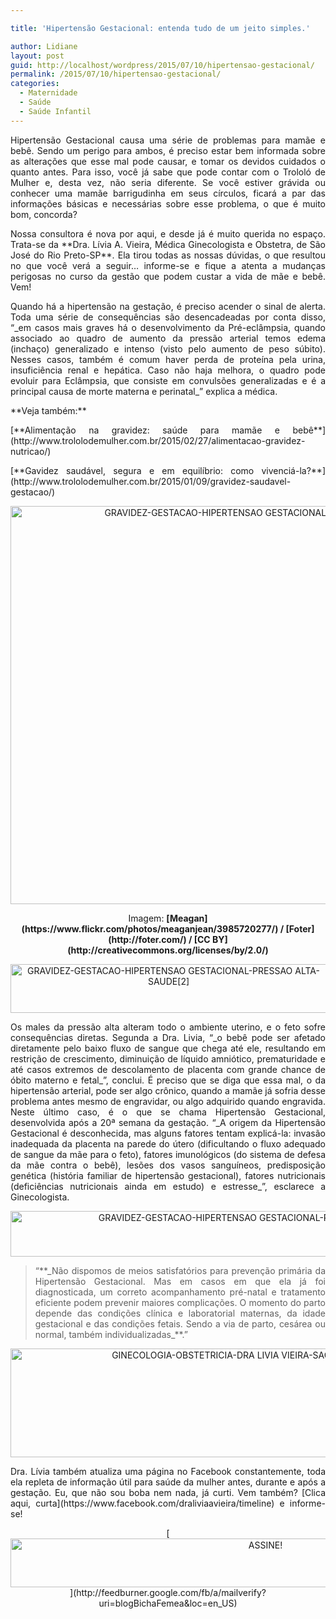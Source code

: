 ```yaml
---

title: 'Hipertensão Gestacional: entenda tudo de um jeito simples.'

author: Lidiane
layout: post
guid: http://localhost/wordpress/2015/07/10/hipertensao-gestacional/
permalink: /2015/07/10/hipertensao-gestacional/
categories:
  - Maternidade
  - Saúde
  - Saúde Infantil
---
```

<p align="justify">
  Hipertensão Gestacional causa uma série de problemas para mamãe e bebê. Sendo um perigo para ambos, é preciso estar bem informada sobre as alterações que esse mal pode causar, e tomar os devidos cuidados o quanto antes. Para isso, você já sabe que pode contar com o Trololó de Mulher e, desta vez, não seria diferente. Se você estiver grávida ou conhecer uma mamãe barrigudinha em seus círculos, ficará a par das informações básicas e necessárias sobre esse problema, o que é muito bom, concorda?
</p>

<p align="justify">
  Nossa consultora é nova por aqui, e desde já é muito querida no espaço. Trata-se da **Dra. Lívia A. Vieira, Médica Ginecologista e Obstetra, de São José do Rio Preto-SP**. Ela tirou todas as nossas dúvidas, o que resultou no que você verá a seguir… informe-se e fique a atenta a mudanças perigosas no curso da gestão que podem custar a vida de mãe e bebê. Vem!
</p>

<p align="justify">
  Quando há a hipertensão na gestação, é preciso acender o sinal de alerta. Toda uma série de consequências são desencadeadas por conta disso, “_em casos mais graves há o desenvolvimento da Pré-eclâmpsia, quando associado ao quadro de aumento da pressão arterial temos edema (inchaço) generalizado e intenso (visto pelo aumento de peso súbito). Nesses casos, também é comum haver perda de proteína pela urina, insuficiência renal e hepática. Caso não haja melhora, o quadro pode evoluir para Eclâmpsia, que consiste em convulsões generalizadas e é a principal causa de morte materna e perinatal_” explica a médica.
</p>

<p align="justify">
  **Veja também:**
</p>

<p align="justify">
  [**Alimentação na gravidez: saúde para mamãe e bebê**](http://www.trololodemulher.com.br/2015/02/27/alimentacao-gravidez-nutricao/) 
</p>

<p align="justify">
  [**Gavidez saudável, segura e em equilíbrio: como vivenciá-la?**](http://www.trololodemulher.com.br/2015/01/09/gravidez-saudavel-gestacao/) 
</p>

<p align="center">
  <a href="http://www.trololodemulher.com.br/blog/wp-content/uploads/2015/07/GRAVIDEZ-GESTACAO-HIPERTENSAO-GESTACIONAL-PRESSAO-ALTA-SAUDE.jpg"><img class="alignnone size-full wp-image-11097" src="http://www.trololodemulher.com.br/blog/wp-content/uploads/2015/07/GRAVIDEZ-GESTACAO-HIPERTENSAO-GESTACIONAL-PRESSAO-ALTA-SAUDE.jpg" alt="GRAVIDEZ-GESTACAO-HIPERTENSAO GESTACIONAL-PRESSAO ALTA-SAUDE" width="800" height="637" /></a>
</p>

<p align="center">
  Imagem: <b>[Ⅿeagan](https://www.flickr.com/photos/meaganjean/3985720277/)  / [Foter](http://foter.com/)  / [CC BY](http://creativecommons.org/licenses/by/2.0/) </b>
</p>

<p align="center">
  <a href="http://www.trololodemulher.com.br/blog/wp-content/uploads/2015/07/GRAVIDEZ-GESTACAO-HIPERTENSAO-GESTACIONAL-PRESSAO-ALTA-SAUDE2.png"><img class="alignnone size-full wp-image-11098" src="http://www.trololodemulher.com.br/blog/wp-content/uploads/2015/07/GRAVIDEZ-GESTACAO-HIPERTENSAO-GESTACIONAL-PRESSAO-ALTA-SAUDE2.png" alt="GRAVIDEZ-GESTACAO-HIPERTENSAO GESTACIONAL-PRESSAO ALTA-SAUDE[2]" width="506" height="78" /></a>
</p>

<p align="justify">
  Os males da pressão alta alteram todo o ambiente uterino, e o feto sofre consequências diretas. Segunda a Dra. Livia, “_o bebê pode ser afetado diretamente pelo baixo fluxo de sangue que chega até ele, resultando em restrição de crescimento, diminuição de líquido amniótico, prematuridade e até casos extremos de descolamento de placenta com grande chance de óbito materno e fetal_”, conclui. É preciso que se diga que essa mal, o da hipertensão arterial, pode ser algo crônico, quando a mamãe já sofria desse problema antes mesmo de engravidar, ou algo adquirido quando engravida. Neste último caso, é o que se chama Hipertensão Gestacional, desenvolvida após a 20ª semana da gestação. “_A origem da Hipertensão Gestacional é desconhecida, mas alguns fatores tentam explicá-la: invasão inadequada da placenta na parede do útero (dificultando o fluxo adequado de sangue da mãe para o feto), fatores imunológicos (do sistema de defesa da mãe contra o bebê), lesões dos vasos sanguíneos, predisposição genética (história familiar de hipertensão gestacional), fatores nutricionais (deficiências nutricionais ainda em estudo) e estresse_”, esclarece a Ginecologista.
</p>

<p align="center">
  <a href="http://www.trololodemulher.com.br/blog/wp-content/uploads/2015/07/GRAVIDEZ-GESTACAO-HIPERTENSAO-GESTACIONAL-PRESSAO-ALTA-SAUDE4.jpg"><img class="alignnone size-full wp-image-11103" src="http://www.trololodemulher.com.br/blog/wp-content/uploads/2015/07/GRAVIDEZ-GESTACAO-HIPERTENSAO-GESTACIONAL-PRESSAO-ALTA-SAUDE4.jpg" alt="GRAVIDEZ-GESTACAO-HIPERTENSAO GESTACIONAL-PRESSAO ALTA-SAUDE[4]" width="800" height="73" /></a>
</p>

> <p align="justify">
>   “**_Não dispomos de meios satisfatórios para prevenção primária da Hipertensão Gestacional. Mas em casos em que ela já foi diagnosticada, um correto acompanhamento pré-natal e tratamento eficiente podem prevenir maiores complicações. O momento do parto depende das condições clínica e laboratorial maternas, da idade gestacional e das condições fetais. Sendo a via de parto, cesárea ou normal, também individualizadas_**.”
> </p>

<p align="center">
  <a href="http://www.trololodemulher.com.br/blog/wp-content/uploads/2015/07/GINECOLOGIA-OBSTETRICIA-DRA-LIVIA-VIEIRA-SAO-JOSE-RIO-PRETO-SP.jpg"><img class="alignnone size-full wp-image-11096" src="http://www.trololodemulher.com.br/blog/wp-content/uploads/2015/07/GINECOLOGIA-OBSTETRICIA-DRA-LIVIA-VIEIRA-SAO-JOSE-RIO-PRETO-SP.jpg" alt="GINECOLOGIA-OBSTETRICIA-DRA LIVIA VIEIRA-SAO JOSE RIO PRETO-SP" width="800" height="174" /></a>
</p>

<p align="justify">
  Dra. Lívia também atualiza uma página no Facebook constantemente, toda ela repleta de informação útil para saúde da mulher antes, durante e após a gestação. Eu, que não sou boba nem nada, já curti. Vem também? [Clica aqui, curta](https://www.facebook.com/draliviaavieira/timeline)  e informe-se!
</p>

<p align="center">
  [<img class="alignnone size-full wp-image-10439" src="http://www.trololodemulher.com.br/blog/wp-content/uploads/2014/09/ASSINE.png" alt="ASSINE!" width="800" height="78" />](http://feedburner.google.com/fb/a/mailverify?uri=blogBichaFemea&loc=en_US) 
</p>
